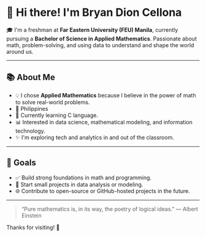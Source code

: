 # 👋 Hi there! I'm Bryan Dion Cellona

🎓 I'm a freshman at **Far Eastern University (FEU) Manila**, currently pursuing a **Bachelor of Science in Applied Mathematics**. Passionate about math, problem-solving, and using data to understand and shape the world around us.

---

## 📚 About Me

- 💡 I chose **Applied Mathematics** because I believe in the power of math to solve real-world problems.
- 📍 Philippines
- 🌱 Currently learning C language.
- 📊 Interested in data science, mathematical modeling, and information technology.
- ✨ I'm exploring tech and analytics in and out of the classroom.

---

## 📌 Goals

- ✅ Build strong foundations in math and programming.
- 🔄 Start small projects in data analysis or modeling.
- 🌐 Contribute to open-source or GitHub-hosted projects in the future.

---

> “Pure mathematics is, in its way, the poetry of logical ideas.” — Albert Einstein

Thanks for visiting! 🌟
